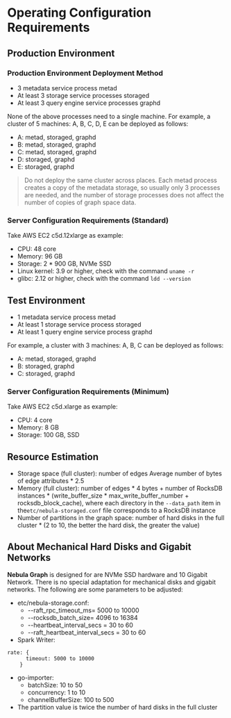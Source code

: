 # Operating Configuration Requirements

## Production Environment

### Production Environment Deployment Method

* 3 metadata service process metad
* At least 3 storage service processes storaged
* At least 3 query engine service processes graphd

None of the above processes need to a single machine. For example, a cluster of 5 machines: A, B, C, D, E can be deployed as follows:

* A: metad, storaged, graphd
* B: metad, storaged, graphd
* C: metad, storaged, graphd
* D: storaged, graphd
* E: storaged, graphd

> Do not deploy the same cluster across places.
> Each metad process creates a copy of the metadata storage, so usually only 3 processes are needed, and the number of storage processes does not affect the number of copies of graph space data.

### Server Configuration Requirements (Standard)

Take AWS EC2 c5d.12xlarge as example:

* CPU: 48 core
* Memory: 96 GB
* Storage: 2 * 900 GB, NVMe SSD
* Linux kernel: 3.9 or higher, check with the command `uname -r`
* glibc: 2.12 or higher, check with the command `ldd --version`

## Test Environment

* 1 metadata service process metad
* At least 1 storage service process storaged
* At least 1 query engine service process graphd

For example, a cluster with 3 machines: A, B, C can be deployed as follows:

* A: metad, storaged, graphd
* B: storaged, graphd
* C: storaged, graphd

### Server Configuration Requirements (Minimum)

Take AWS EC2 c5d.xlarge as example:

* CPU: 4 core
* Memory: 8 GB
* Storage: 100 GB, SSD

## Resource Estimation

* Storage space (full cluster): number of edges Average number of bytes of edge attributes * 2.5
* Memory (full cluster): number of edges * 4 bytes + number of RocksDB instances * (write_buffer_size * max_write_buffer_number + rocksdb_block_cache), where each directory in the `--data_path` item in the`etc/nebula-storaged.conf` file corresponds to a RocksDB instance
* Number of partitions in the graph space: number of hard disks in the full cluster * (2 to 10, the better the hard disk, the greater the value)

## About Mechanical Hard Disks and Gigabit Networks

**Nebula Graph** is designed for are NVMe SSD hardware and 10 Gigabit Network. There is no special adaptation for mechanical disks and gigabit networks. The following are some parameters to be adjusted:

* etc/nebula-storage.conf:
  * --raft_rpc_timeout_ms= 5000 to 10000
  * --rocksdb_batch_size= 4096 to 16384
  * --heartbeat_interval_secs = 30 to 60
  * --raft_heartbeat_interval_secs = 30 to 60
* Spark Writer:

```text
rate: {
      timeout: 5000 to 10000
    }
```

* go-importer:
  * batchSize: 10 to 50
  * concurrency: 1 to 10
  * channelBufferSize: 100 to 500
* The partition value is twice the number of hard disks in the full cluster
